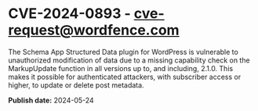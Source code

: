 # CVE-2024-0893 - cve-request@wordfence.com

The Schema App Structured Data plugin for WordPress is vulnerable to unauthorized modification of data due to a missing capability check on the MarkupUpdate function in all versions up to, and including, 2.1.0. This makes it possible for authenticated attackers, with subscriber access or higher, to update or delete post metadata.

**Publish date:** 2024-05-24
